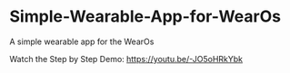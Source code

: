 # Simple-Wearable-App-for-WearOs
A simple wearable app for the WearOs

Watch the Step by Step Demo: https://youtu.be/-JO5oHRkYbk
